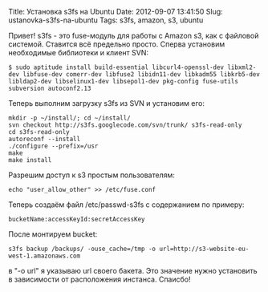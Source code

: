 Title: Установка s3fs на Ubuntu
Date: 2012-09-07 13:41:50
Slug: ustanovka-s3fs-na-ubuntu
Tags: s3fs, amazon, s3, ubuntu

Привет! s3fs - это fuse-модуль для работы с Amazon s3, как с файловой
системой. Ставится всё предельно просто. Сперва установим необходимые
библиотеки и клиент SVN:

    
    $ sudo aptitude install build-essential libcurl4-openssl-dev libxml2-dev libfuse-dev comerr-dev libfuse2 libidn11-dev libkadm55 libkrb5-dev libldap2-dev libselinux1-dev libsepol1-dev pkg-config fuse-utils subversion autoconf2.13
    

Теперь выполним загрузку s3fs из SVN и установим его:

    
    mkdir -p ~/install/; cd ~/install/
    svn checkout http://s3fs.googlecode.com/svn/trunk/ s3fs-read-only
    cd s3fs-read-only
    autoreconf --install
    ./configure --prefix=/usr
    make
    make install
    

Разрешим доступ к s3 простым пользователям:

    
    echo "user_allow_other" >> /etc/fuse.conf
    

Теперь создаём файл /etc/passwd-s3fs с содержанием по примеру:

    
    bucketName:accessKeyId:secretAccessKey
    

После монтируем bucket:

    
    s3fs backup /backups/ -ouse_cache=/tmp -o url=http://s3-website-eu-west-1.amazonaws.com
    

в "-o url" я указываю url своего бакета. Это значение нужно установить в
зависимости от расположения инстанса. Спаисбо!

